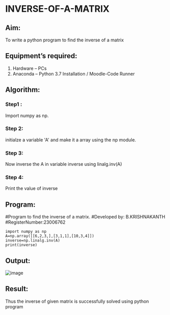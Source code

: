 # INVERSE-OF-A-MATRIX
## Aim:
To write a python program to find the inverse of a matrix
## Equipment’s required:
1. 	Hardware – PCs
2. 	Anaconda – Python 3.7 Installation / Moodle-Code Runner
## Algorithm:
### Step1 :
Import numpy as np.
### Step 2:
initialze a variable 'A' and make it a array using the np module.
### Step 3:
Now inverse the A in variable inverse using linalg.inv(A)
### Step 4:
Print the value of inverse

## Program:
#Program to find the inverse of a matrix.
#Developed by: B.KRISHNAKANTH
#RegisterNumber:23006762
```
import numpy as np
A=np.array([[6,2,3,],[3,1,1],[10,3,4]])
inverse=np.linalg.inv(A)
print(inverse)
```
## Output:
![image](https://github.com/Krishnakanth23006762/INVERSE-OF-A-MATRIX/assets/138849446/5367c389-ec39-4dcc-8e8d-0332c821cda2)


## Result:
Thus the inverse of given matrix is successfully solved using python program

